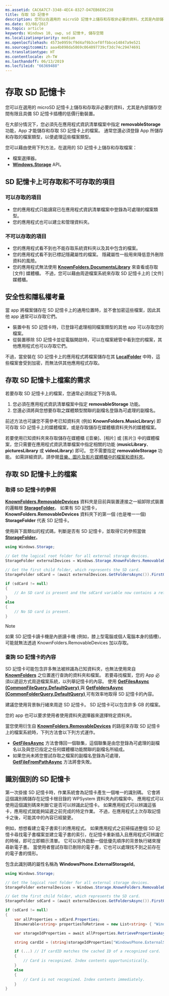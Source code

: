 ```yaml
---
ms.assetid: CAC6A7C7-3348-4EC4-8327-D47EB6E0C238
title: 存取 SD 記憶卡
description: 您可以在選用的 microSD 記憶卡上儲存和存取非必要的資料，尤其是內部儲存空間有限的低價行動裝置。
ms.date: 03/08/2017
ms.topic: article
keywords: Windows 10, uwp, sd 記憶卡, 儲存空間
ms.localizationpriority: medium
ms.openlocfilehash: 4573e0959cf9d4af9b3cef8ffbbce14847a9e521
ms.sourcegitcommit: aaa4b898da5869c064097739cf3dc74c29474691
ms.translationtype: HT
ms.contentlocale: zh-TW
ms.lasthandoff: 06/13/2019
ms.locfileid: "66369488"
---
```

# <a name="access-the-sd-card"></a>存取 SD 記憶卡



您可以在選用的 microSD 記憶卡上儲存和存取非必要的資料，尤其是內部儲存空間有限且具備 SD 記憶卡插槽的低價行動裝置。

在大部分情況下，您必須先在應用程式資訊清單檔案中指定 **removableStorage** 功能，App 才能儲存和存取 SD 記憶卡上的檔案。 通常您還必須登錄 App 所儲存和存取的檔案類型，以便處理這些檔案類型。

您可以藉由使用下列方法，在選用的 SD 記憶卡上儲存和存取檔案：
- 檔案選擇器。
- [  **Windows.Storage**](https://docs.microsoft.com/uwp/api/Windows.Storage) API。

## <a name="what-you-can-and-cant-access-on-the-sd-card"></a>SD 記憶卡上可存取和不可存取的項目

### <a name="what-you-can-access"></a>可以存取的項目

- 您的應用程式只能讀寫已在應用程式資訊清單檔案中登錄為可處理的檔案類型。
- 您的應用程式也可以建立和管理資料夾。

### <a name="what-you-cant-access"></a>不可以存取的項目

- 您的應用程式看不到也不能存取系統資料夾以及其中包含的檔案。
- 您的應用程式看不到已標記隱藏屬性的檔案。 隱藏屬性一般用來降低意外刪除資料的風險。
- 您的應用程式無法使用 [**KnownFolders.DocumentsLibrary**](https://docs.microsoft.com/uwp/api/windows.storage.knownfolders.documentslibrary) 來查看或存取 [文件] 媒體櫃。 不過，您可以藉由周遊檔案系統來存取 SD 記憶卡上的 [文件] 媒體櫃。

## <a name="security-and-privacy-considerations"></a>安全性和隱私權考量

當 app 將檔案儲存在 SD 記憶卡上的通用位置時，並不會加密這些檔案，因此其他 app 通常可以存取它們。

- 裝置中有 SD 記憶卡時，已登錄可處理相同檔案類型的其他 app 可以存取您的檔案。
- 從裝置移除 SD 記憶卡並從電腦開啟時，可以在檔案總管中看到您的檔案，其他應用程式也可以存取它們。

不過，當安裝在 SD 記憶卡上的應用程式將檔案儲存在其 [**LocalFolder**](https://docs.microsoft.com/uwp/api/windows.storage.applicationdata.localfolder) 中時，這些檔案會受到加密，而無法供其他應用程式存取。

## <a name="requirements-for-accessing-files-on-the-sd-card"></a>存取 SD 記憶卡上檔案的需求

若要存取 SD 記憶卡上的檔案，您通常必須指定下列各項。

1.  您必須在應用程式資訊清單檔案中指定 **removableStorage** 功能。
2.  您還必須將與您想要存取之媒體類型關聯的副檔名登錄為可處理的副檔名。

前述方法也可讓您不需參考已知資料夾 (例如 **KnownFolders.MusicLibrary**) 即可存取 SD 記憶卡上的媒體檔案，或是存取儲存在媒體櫃資料夾外的媒體檔案。

若要使用已知資料夾來存取儲存在媒體櫃 ([音樂]、[相片] 或 [影片]) 中的媒體檔案，您只需要在應用程式資訊清單檔案中指定相關的功能 (**musicLibrary**、**picturesLibrary** 或 **videoLibrary**) 即可。 您不需要指定 **removableStorage** 功能。 如需詳細資訊，請參閱[音樂、圖片及影片媒體櫃中的檔案和資料夾](quickstart-managing-folders-in-the-music-pictures-and-videos-libraries.md)。

## <a name="accessing-files-on-the-sd-card"></a>存取 SD 記憶卡上的檔案

### <a name="getting-a-reference-to-the-sd-card"></a>取得 SD 記憶卡的參照

[  **KnownFolders.RemovableDevices**](https://docs.microsoft.com/uwp/api/windows.storage.knownfolders.removabledevices) 資料夾是目前與裝置連接之一組卸除式裝置的邏輯根 [**StorageFolder**](https://docs.microsoft.com/uwp/api/Windows.Storage.StorageFolder)。 如果有 SD 記憶卡，**KnownFolders.RemovableDevices** 資料夾下的第一個 (也是唯一一個) **StorageFolder** 代表 SD 記憶卡。

使用與下面類似的程式碼，判斷是否有 SD 記憶卡，並取得它的參照當做 [**StorageFolder**](https://docs.microsoft.com/uwp/api/Windows.Storage.StorageFolder)。

```csharp
using Windows.Storage;

// Get the logical root folder for all external storage devices.
StorageFolder externalDevices = Windows.Storage.KnownFolders.RemovableDevices;

// Get the first child folder, which represents the SD card.
StorageFolder sdCard = (await externalDevices.GetFoldersAsync()).FirstOrDefault();

if (sdCard != null)
{
    // An SD card is present and the sdCard variable now contains a reference to it.
}
else
{
    // No SD card is present.
}
```

> [!NOTE]
> 如果 SD 記憶卡讀卡機是內嵌讀卡機 (例如，膝上型電腦或個人電腦本身的插槽)，可能就無法透過 KnownFolders.RemovableDevices 加以存取。

### <a name="querying-the-contents-of-the-sd-card"></a>查詢 SD 記憶卡的內容

SD 記憶卡可能包含許多無法被辨識為已知資料夾，也無法使用來自 [**KnownFolders**](https://docs.microsoft.com/uwp/api/Windows.Storage.KnownFolders) 之位置進行查詢的資料夾和檔案。 若要尋找檔案，您的 App 必須以遞迴方式周遊檔案系統，以列舉記憶卡的內容。 使用 [**GetFilesAsync (CommonFileQuery.DefaultQuery)** ](https://docs.microsoft.com/uwp/api/windows.storage.storagefolder.getfilesasync) 與 [**GetFoldersAsync (CommonFolderQuery.DefaultQuery)** ](https://docs.microsoft.com/uwp/api/windows.storage.storagefolder.getfoldersasync) 可有效率地取得 SD 記憶卡的內容。

建議您使用背景執行緒來周遊 SD 記憶卡。 SD 記憶卡可以包含許多 GB 的檔案。

您的 app 也可以要求使用者使用資料夾選擇器來選擇特定資料夾。

當您使用衍生自 [**KnownFolders.RemovableDevices**](https://docs.microsoft.com/uwp/api/windows.storage.knownfolders.removabledevices) 的路徑來存取 SD 記憶卡上的檔案系統時，下列方法會以下列方式運作。

-   [  **GetFilesAsync**](https://docs.microsoft.com/uwp/api/windows.storage.storagefolder.getfilesasync) 方法會傳回一個聯集，這個聯集是由您登錄為可處理的副檔名以及與您已指定之任何媒體櫃功能關聯的副檔名所組成。
-   如果您尚未將您嘗試存取之檔案的副檔名登錄為可處理，[**GetFileFromPathAsync**](https://docs.microsoft.com/uwp/api/windows.storage.storagefile.getfilefrompathasync) 方法將會失敗。

## <a name="identifying-the-individual-sd-card"></a>識別個別的 SD 記憶卡

第一次掛接 SD 記憶卡時，作業系統會為記憶卡產生一個唯一的識別碼。 它會將這個識別碼儲存在記憶卡根目錄的 WPSystem 資料夾內的檔案中。 應用程式可以使用這個識別碼來判斷它是否可以辨識此記憶卡。 如果應用程式可以辨識這張卡，應用程式就能夠延遲之前完成的特定作業。 不過，在應用程式上次存取記憶卡之後，可能其中的內容已經變更。

例如，想想看建立電子書索引的應用程式。 如果應用程式之前掃描過整個 SD 記憶卡尋找電子書檔案並建立電子書的索引，在記憶卡重新插入且應用程式可辨識它的時候，即可立即顯示清單。 它可以另外啟動一個低優先順序的背景執行緒來搜尋新電子書。 當使用者嘗試存取已刪除的電子書，它也可以處理找不到之前存在的電子書的情形。

包含此識別碼的屬性名稱為 **WindowsPhone.ExternalStorageId**。

```csharp
using Windows.Storage;

// Get the logical root folder for all external storage devices.
StorageFolder externalDevices = Windows.Storage.KnownFolders.RemovableDevices;

// Get the first child folder, which represents the SD card.
StorageFolder sdCard = (await externalDevices.GetFoldersAsync()).FirstOrDefault();

if (sdCard != null)
{
    var allProperties = sdCard.Properties;
    IEnumerable<string> propertiesToRetrieve = new List<string> { "WindowsPhone.ExternalStorageId" };

    var storageIdProperties = await allProperties.RetrievePropertiesAsync(propertiesToRetrieve);

    string cardId = (string)storageIdProperties["WindowsPhone.ExternalStorageId"];

    if (...) // If cardID matches the cached ID of a recognized card.
    {
        // Card is recognized. Index contents opportunistically.
    }
    else
    {
        // Card is not recognized. Index contents immediately.
    }
}
```

 

 
